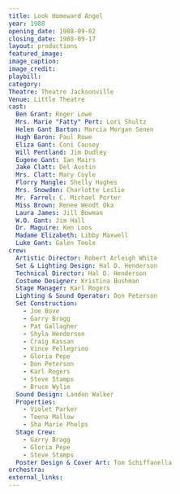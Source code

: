 ```yaml
---
title: Look Homeward Angel
year: 1988
opening_date: 1988-09-02
closing_date: 1988-09-17
layout: productions
featured_image: 
image_caption:
image_credit:
playbill: 
category: 
Theatre: Theatre Jacksonville
Venue: Little Theatre
cast:
  Ben Grant: Roger Lowe
  Mrs. Marie "Fatty" Pert: Lori Shultz
  Helen Gant Barton: Marcia Morgan Senen
  Hugh Baron: Paul Rowe
  Eliza Gant: Coni Causey
  Will Pentland: Jim Dudley
  Eugene Gant: Ian Mairs
  Jake Clatt: Del Austin
  Mrs. Clatt: Mary Coyle
  Florry Mangle: Shelly Hughes
  Mrs. Snowden: Charlotte Leslie
  Mr. Farrel: C. Michael Porter
  Miss Brown: Renee Wendt Oka
  Laura James: Jill Bowman
  W.O. Gant: Jim Hall
  Dr. Maguire: Ken Loos
  Madame Elizabeth: Libby Maxwell
  Luke Gant: Galen Toole
crew:
  Artistic Director: Robert Arleigh White
  Set & Lighting Design: Hal D. Henderson
  Technical Director: Hal D. Henderson
  Costume Designer: Kristina Bushman
  Stage Manager: Karl Rogers
  Lighting & Sound Operator: Don Peterson
  Set Construction:
    - Joe Bove
    - Garry Bragg
    - Pat Gallagher
    - Shyla Henderson
    - Craig Kassan
    - Vince Pellegrino
    - Gloria Pepe
    - Don Peterson
    - Karl Rogers
    - Steve Stamps
    - Bruce Wylie
  Sound Design: Landon Walker
  Properties:
    - Violet Parker
    - Teena Mallow
    - Sha Marie Phelps
  Stage Crew:
    - Garry Bragg
    - Gloria Pepe
    - Steve Stamps
  Poster Design & Cover Art: Tom Schiffanella
orchestra:
external_links:
---
```


